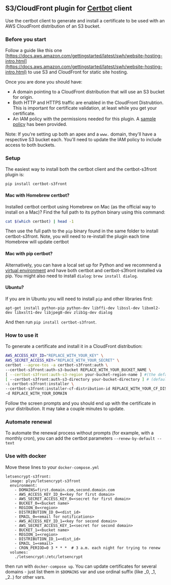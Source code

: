 ## S3/CloudFront plugin for [Certbot](https://certbot.eff.org/) client

Use the certbot client to generate and install a certificate to be used with
an AWS CloudFront distribution of an S3 bucket.

### Before you start

Follow a guide like this one [https://docs.aws.amazon.com/gettingstarted/latest/swh/website-hosting-intro.html](https://docs.aws.amazon.com/gettingstarted/latest/swh/website-hosting-intro.html)
to use S3 and CloudFront for static site hosting.

Once you are done you should have:

- A domain pointing to a CloudFront distribution that will use an S3 bucket for origin.
- Both HTTP and HTTPS traffic are enabled in the CloudFront Distrubtion. This is important for certificate validation, at least while you get your certificate.
- An IAM policy with the permissions needed for this plugin. A [sample policy](sample-aws-policy.json) has been provided.

Note: If you're setting up both an apex and a `www.` domain, they'll have a respective S3 bucket each. You'll need to update the IAM policy to include access to both buckets.

### Setup


The easiest way to install both the certbot client and the certbot-s3front plugin is:

  ```
  pip install certbot-s3front
  ```

#### Mac with Homebrew certbot?
  Installed certbot certbot using Homebrew on Mac (as the official way to install on a Mac)? Find the full path to its python binary using this command:

  ```bash
  cat $(which certbot) | head -1
  ```

  Then use the full path to the `pip` binary found in the same folder to install certbot-s3front.
  Note, you will need to re-install the plugin each time Homebrew will update certbot

#### Mac with pip certbot?
  Alternatively, you can have a local set up for Python and we recommend a [virtual environment](http://docs.python-guide.org/en/latest/dev/virtualenvs/) and have both certbot and certbot-s3front installed via pip.
  You might also need to install `dialog`: `brew install dialog`.

#### Ubuntu?
  If you are in Ubuntu you will need to install `pip` and other libraries first:
  ```
  apt-get install python-pip python-dev libffi-dev libssl-dev libxml2-dev libxslt1-dev libjpeg8-dev zlib1g-dev dialog
  ```
  And then run `pip install certbot-s3front`.

### How to use it

To generate a certificate and install it in a CloudFront distribution:

```bash
AWS_ACCESS_KEY_ID="REPLACE_WITH_YOUR_KEY" \
AWS_SECRET_ACCESS_KEY="REPLACE_WITH_YOUR_SECRET" \
certbot --agree-tos -a certbot-s3front:auth \
--certbot-s3front:auth-s3-bucket REPLACE_WITH_YOUR_BUCKET_NAME \
[ --certbot-s3front:auth-s3-region your-bucket-region-name ] #(the default is us-east-1, unless you want to set it to something else, you can delete this line) \
[ --certbot-s3front:auth-s3-directory your-bucket-directory ] # (default is "") \
-i certbot-s3front:installer \
--certbot-s3front:installer-cf-distribution-id REPLACE_WITH_YOUR_CF_DISTRIBUTION_ID \
-d REPLACE_WITH_YOUR_DOMAIN
```

Follow the screen prompts and you should end up with the certificate in your
distribution. It may take a couple minutes to update.


### Automate renewal

To automate the renewal process without prompts (for example, with a monthly cron), you can add the certbot parameters `--renew-by-default --text`

### Use with docker

Move these lines to your `docker-compose.yml`

```
letsencrypt-s3front:
  image: plyo/letsencrypt-s3front
  environment:
    - DOMAINS=first.domain.com,second.domain.com
    - AWS_ACCESS_KEY_ID_0=<key for first domain>
    - AWS_SECRET_ACCESS_KEY_0=<secret for first domain>
    - BUCKET_0=<bucket name>
    - REGION_0=<region>
    - DISTRIBUTION_ID_0=<dist_id>
    - EMAIL_0=<email for notifications>
    - AWS_ACCESS_KEY_ID_1=<key for second domain>
    - AWS_SECRET_ACCESS_KEY_1=<secret for second domain>
    - BUCKET_1=<bucket name>
    - REGION_1=<region>
    - DISTRIBUTION_ID_1=<dist_id>
    - EMAIL_1=<email>
    - CRON_PERIOD=0 3 * * *  # 3 a.m. each night for trying to renew
  volumes:
    ./letsencrypt:/etc/letsencrypt
```

then run with `docker-compose up`. You can update certificates for several domains - just list them in `$DOMAINS` var
and use ordinal suffix (like _0, _1, _2..) for other vars.

